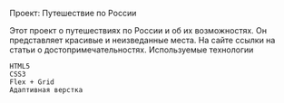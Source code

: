 Проект: Путешествие по России


Этот проект о путешествиях по России и об их возможностях. Он представляет красивые и неизведанные места. На сайте  ссылки на статьи о достопримечательностях.
Используемые технологии

    HTML5
    CSS3
    Flex + Grid
    Адаптивная верстка

